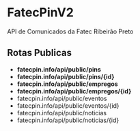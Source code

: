 # FatecPinV2
API de Comunicados da Fatec Ribeirão Preto 

## Rotas Publicas
- **fatecpin.info/api/public/pins**
- **fatecpin.info/api/public/pins/{id}**
- **fatecpin.info/api/public/empregos**
- **fatecpin.info/api/public/empregos/{id}**
- fatecpin.info/api/public/eventos
- fatecpin.info/api/public/eventos/{id}
- fatecpin.info/api/public/noticias
- fatecpin.info/api/public/noticias/{id}

